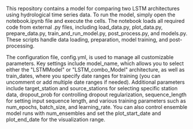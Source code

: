 This repository contains a model for comparing two LSTM architectures using hydrological time series data. To run the model, simply open the notebook.ipynb file and execute the cells. The notebook loads all required code from external .py files, including load_data.py, plot_data.py, prepare_data.py, train_and_run_model.py, post_process.py, and models.py. These scripts handle data loading, preparation, model training, and post-processing.

The configuration file, config.yml, is used to manage all customizable parameters. Key settings include model_name, which allows you to select either the "LSTMModel" or "LSTM_combo_Model" architecture, as well as train_dates, where you specify date ranges for training (you can uncomment or add multiple date ranges if needed). Additional parameters include target_station and source_stations for selecting specific station data, dropout_prob for controlling dropout regularization, sequence_length for setting input sequence length, and various training parameters such as num_epochs, batch_size, and learning_rate. You can also control ensemble model runs with num_ensembles and set the plot_start_date and plot_end_date for the visualization range.